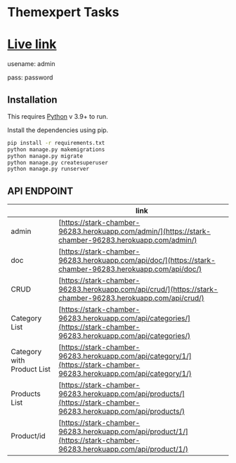 # Themexpert Tasks

 

# [Live link](https://stark-chamber-96283.herokuapp.com/)

usename: admin

pass: password

## Installation

This requires [Python](https://python.org/) v 3.9+ to run.

Install the dependencies using pip.

```sh
pip install -r requirements.txt
python manage.py makemigrations
python manage.py migrate
python manage.py createsuperuser
python manage.py runserver
```


## API ENDPOINT


|  | link |
| ------ | ------ |
| admin | [https://stark-chamber-96283.herokuapp.com/admin/](https://stark-chamber-96283.herokuapp.com/admin/) |
| doc | [https://stark-chamber-96283.herokuapp.com/api/doc/](https://stark-chamber-96283.herokuapp.com/api/doc/) |
| CRUD | [https://stark-chamber-96283.herokuapp.com/api/crud/](https://stark-chamber-96283.herokuapp.com/api/crud/) |
| Category List| [https://stark-chamber-96283.herokuapp.com/api/categories/](https://stark-chamber-96283.herokuapp.com/api/categories/) |
| Category with Product List | [https://stark-chamber-96283.herokuapp.com/api/category/1/](https://stark-chamber-96283.herokuapp.com/api/category/1/) |
| Products List| [https://stark-chamber-96283.herokuapp.com/api/products/](https://stark-chamber-96283.herokuapp.com/api/products/) |
| Product/id | [https://stark-chamber-96283.herokuapp.com/api/product/1/](https://stark-chamber-96283.herokuapp.com/api/product/1/) |


